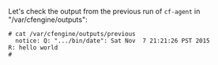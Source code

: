Let's check the output from the previous run of `cf-agent`
in "/var/cfengine/outputs":

```console
# cat /var/cfengine/outputs/previous
  notice: Q: ".../bin/date": Sat Nov  7 21:21:26 PST 2015
R: hello world
#
```

